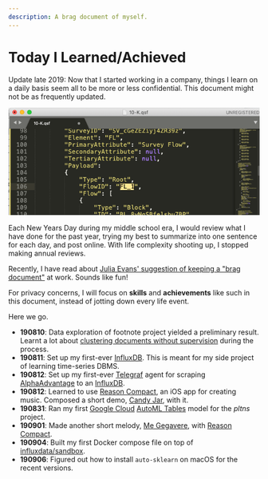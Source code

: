 ```yaml
---
description: A brag document of myself.
---
```


# Today I Learned/Achieved

Update late 2019: Now that I started working in a company, things I learn on a daily basis seem all to be more or less confidential. This document might not be as frequently updated.

![](.gitbook/assets/image%20%289%29.png)

Each New Years Day during my middle school era, I would review what I have done for the past year, trying my best to summarize into one sentence for each day, and post online. With life complexity shooting up, I stopped making annual reviews.

Recently, I have read about [Julia Evans' suggestion of keeping a "brag document"](https://jvns.ca/blog/brag-documents/) at work. Sounds like fun!

For privacy concerns, I will focus on **skills** and **achievements** like such in this document, instead of jotting down every life event.

Here we go.

* **190810**: Data exploration of footnote project yielded a preliminary result. Learnt a lot about [clustering documents without supervision](data-science/text-mining/clustering-documents-unsupervisedly.md) during the process. 
* **190811**: Set up my first-ever [InfluxDB](https://www.influxdata.com/). This is meant for my side project of learning time-series DBMS.
* **190812**: Set up my first-ever [Telegraf](https://www.influxdata.com/time-series-platform/telegraf/) agent for scraping [AlphaAdvantage](https://www.alphavantage.co/) to an [InfluxDB](https://www.influxdata.com/). 
* **190812**: Learned to use [Reason Compact](https://apps.apple.com/us/app/reason-compact-make-music/id1253419004), an iOS app for creating music. Composed a short demo, [Candy Jar](https://soundcloud.com/tslmy/candy-jar), with it.
* **190831**: Ran my first [Google Cloud](https://console.cloud.google.com/home/dashboard) [AutoML Tables](https://cloud.google.com/automl-tables/docs/quickstart) model for the _pltns_ project.
* **190901**: Made another short melody, [Me Gegavere](https://soundcloud.com/tslmy/me-gegavere), with [Reason Compact](https://apps.apple.com/us/app/reason-compact-make-music/id1253419004).
* **190904**: Built my first Docker compose file on top of [influxdata/sandbox](https://github.com/influxdata/sandbox).
* **190906**: Figured out how to install `auto-sklearn` on macOS for the recent versions.

